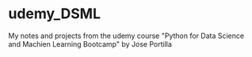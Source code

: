 # udemy_DSML
My notes and projects from the udemy course "Python for Data Science and Machien Learning Bootcamp" by Jose Portilla
